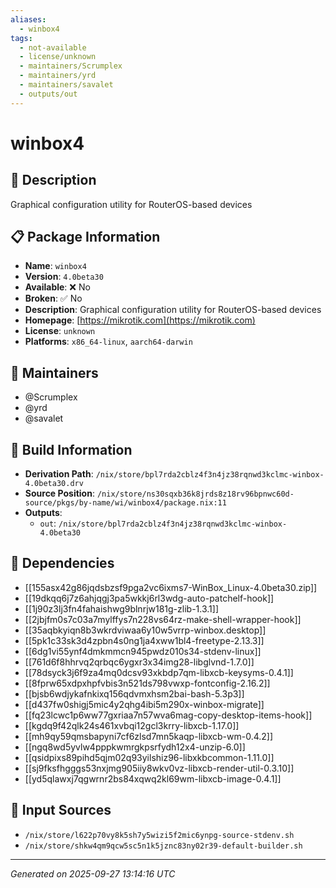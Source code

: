```yaml
---
aliases:
  - winbox4
tags:
  - not-available
  - license/unknown
  - maintainers/Scrumplex
  - maintainers/yrd
  - maintainers/savalet
  - outputs/out
---
```


# winbox4

## 📝 Description

Graphical configuration utility for RouterOS-based devices

## 📋 Package Information

- **Name**: `winbox4`
- **Version**: `4.0beta30`
- **Available**: ❌ No
- **Broken**: ✅ No
- **Description**: Graphical configuration utility for RouterOS-based devices
- **Homepage**: [https://mikrotik.com](https://mikrotik.com)
- **License**: `unknown`
- **Platforms**: `x86_64-linux`, `aarch64-darwin`
## 👥 Maintainers

- @Scrumplex
- @yrd
- @savalet


## 🔧 Build Information

- **Derivation Path**: `/nix/store/bpl7rda2cblz4f3n4jz38rqnwd3kclmc-winbox-4.0beta30.drv`
- **Source Position**: `/nix/store/ns30sqxb36k8jrds8z18rv96bpnwc60d-source/pkgs/by-name/wi/winbox4/package.nix:11`
- **Outputs**:
  - `out`:  `/nix/store/bpl7rda2cblz4f3n4jz38rqnwd3kclmc-winbox-4.0beta30`

## 🔗 Dependencies

- [[155asx42g86jqdsbzsf9pga2vc6ixms7-WinBox_Linux-4.0beta30.zip]]
- [[19dkqq6j7z6ahjqgj3pa5wkkj6rl3wdg-auto-patchelf-hook]]
- [[1j90z3lj3fn4fahaishwg9blnrjw181g-zlib-1.3.1]]
- [[2jbjfm0s7c03a7mylffys7n228vs64rz-make-shell-wrapper-hook]]
- [[35aqbkyiqn8b3wkrdviwaa6y10w5vrrp-winbox.desktop]]
- [[5pk1c33sk3d4zpbn4s0ng1ja4xww1bl4-freetype-2.13.3]]
- [[6dg1vi55ynf4dmkmmcn945pwdz010s34-stdenv-linux]]
- [[761d6f8hhrvq2qrbqc6ygxr3x34img28-libglvnd-1.7.0]]
- [[78dsyck3j6f9za4mq0dcsv93xkbdp7qm-libxcb-keysyms-0.4.1]]
- [[8fprw65xdpxhpfvbis3n521ds798vwxp-fontconfig-2.16.2]]
- [[bjsb6wdjykafnkixq156qdvmxhsm2bai-bash-5.3p3]]
- [[d437fw0shigj5mic4y2qhg4ibi5m290x-winbox-migrate]]
- [[fq23lcwc1p6ww77gxriaa7n57wva6mag-copy-desktop-items-hook]]
- [[kgdq9f42qlk24s461xvbqi12gcl3krry-libxcb-1.17.0]]
- [[mh9qy59qmsbapyni7cf6zlsd7mn5kaqp-libxcb-wm-0.4.2]]
- [[ngq8wd5yvlw4pppkwmrgkpsrfydh12x4-unzip-6.0]]
- [[qsidpixs89pihd5qjm02q93yilshiz96-libxkbcommon-1.11.0]]
- [[sj9fksfhgggs53nxjmg905iiy8wkv0vz-libxcb-render-util-0.3.10]]
- [[yd5qlawxj7qgwrnr2bs84xqwq2kl69wm-libxcb-image-0.4.1]]

## 📁 Input Sources

- `/nix/store/l622p70vy8k5sh7y5wizi5f2mic6ynpg-source-stdenv.sh`
- `/nix/store/shkw4qm9qcw5sc5n1k5jznc83ny02r39-default-builder.sh`

---
*Generated on 2025-09-27 13:14:16 UTC*
